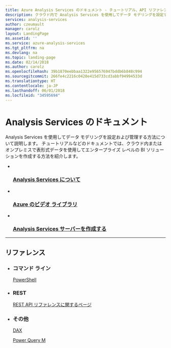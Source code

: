 ```yaml
---
title: Azure Analysis Services のドキュメント - チュートリアル、API リファレンス | Microsoft Docs
description: クラウド内で Analysis Services を使用してデータ モデリングを設定する方法について説明します。 ドキュメントでは、表形式データを使用してエンタープライズ BI ソリューションを作成する方法を紹介します。
services: analysis-services
author: czeumault
manager: carolz
layout: LandingPage
ms.assetid: ''
ms.service: azure-analysis-services
ms.tgt_pltfrm: na
ms.devlang: na
ms.topic: landing-page
ms.date: 02/14/2018
ms.author: carolz
ms.openlocfilehash: 39b1870eebbaa1322e956576947bddb6b848c994
ms.sourcegitcommit: 266fe4c2216c0420e415d733cd3abbf94994533d
ms.translationtype: HT
ms.contentlocale: ja-JP
ms.lasthandoff: 06/01/2018
ms.locfileid: "34595694"
---
```

# <a name="analysis-services-documentation"></a>Analysis Services のドキュメント

Analysis Services を使用してデータ モデリングを設定および管理する方法について説明します。 チュートリアルなどのドキュメントでは、クラウド内またはオンプレミスで表形式データを使用してエンタープライズ レベルの BI ソリューションを作成する方法を紹介します。

<ul class="panelContent cardsFTitle">
    <li>
        <a href="/azure/analysis-services/analysis-services-overview">
        <div class="cardSize">
            <div class="cardPadding">
                <div class="card">
                    <div class="cardImageOuter">
                        <div class="cardImage">
                            <img src="media/index/analysis-services.svg" alt="" />
                        </div>
                    </div>
                    <div class="cardText">
                        <h3>Analysis Services について</h3>
                    </div>
                </div>
            </div>
        </div>
        </a>
    </li>
    <li>
        <a href="https://azure.microsoft.com/documentation/videos/index/">
        <div class="cardSize">
            <div class="cardPadding">
                <div class="card">
                    <div class="cardImageOuter">
                        <div class="cardImage">
                            <img src="media/index/video-library.svg" alt="" />
                        </div>
                    </div>
                    <div class="cardText">
                        <h3>Azure のビデオ ライブラリ</h3>
                    </div>
                </div>
            </div>
        </div>
        </a>
    </li>
    <li>
        <a href="/azure/analysis-services/analysis-services-create-server">
        <div class="cardSize">
            <div class="cardPadding">
                <div class="card">
                    <div class="cardImageOuter">
                        <div class="cardImage">
                            <img src="media/index/tutorial.svg" alt="" />
                        </div>
                    </div>
                    <div class="cardText">
                        <h3>Analysis Services サーバーを作成する</h3>
                    </div>
                </div>
            </div>
        </div>
        </a>
    </li>    
</ul>

---

<h2>リファレンス</h2>
<ul class="panelContent cardsW">
    <li>
        <div class="cardSize">
            <div class="cardPadding">
                <div class="card">
                    <div class="cardText">
                        <h3>コマンド ライン</h3>
                        <p><a href="/azure/analysis-services/analysis-services-powershell">PowerShell</a></p>
                    </div>
                </div>
            </div>
        </div>
    </li>
    <li>
        <div class="cardSize">
            <div class="cardPadding">
                <div class="card">
                    <div class="cardText">
                        <h3>REST</h3>
                        <p><a href="/rest/api/analysisservices/">REST API リファレンスに関するページ</a></p>
                    </div>
                </div>
            </div>
        </div>
    </li>
    <li>
        <div class="cardSize">
            <div class="cardPadding">
                <div class="card">
                    <div class="cardText">
                        <h3>その他</h3>
                        <p><a href="https://msdn.microsoft.com/library/gg413422.aspx">DAX</a></p>
                        <p><a href="https://msdn.microsoft.com/library/mt211003.aspx">Power Query M</a></p>
                    </div>
                </div>
            </div>
        </div>
    </li>
</ul>



